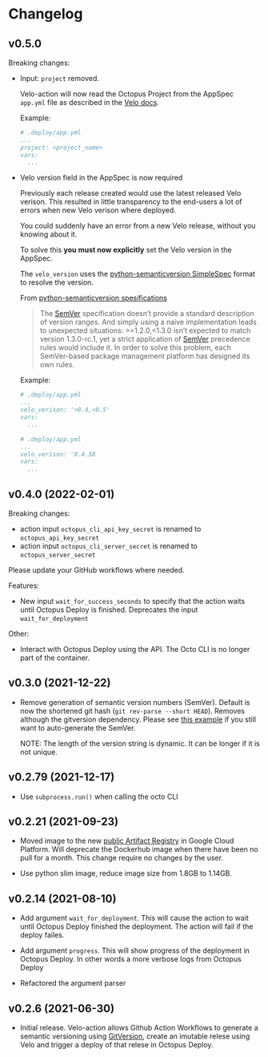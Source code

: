 # Changelog

## v0.5.0

Breaking changes:

- Input: `project` removed.

  Velo-action will now read the Octopus Project from the AppSpec `app.yml` file as described in the [Velo docs](https://centro.prod.nube.tech/docs/default/component/velo/app-spec/#project).

  Example:

  ```yml
  # .deploy/app.yml
  ...
  project: <project_name>
  vars:
    ...
  ```

- Velo version field in the AppSpec is now required

  Previously each release created would use the latest released Velo verison. This resulted in little transparency to the end-users a lot of errors when new Velo verison where deployed.

  You could suddenly have an error from a new Velo release, without you knowing about it.

  To solve this **you must now explicitly** set the Velo version in the AppSpec.

  The `velo_version` uses the [python-semanticversion SimpleSpec](https://python-semanticversion.readthedocs.io/en/latest/reference.html#semantic_version.SimpleSpec) format to resolve the version.

  From [python-semanticversion spesifications](https://python-semanticversion.readthedocs.io/en/latest/reference.html#version-specifications-the-spec-class)

  > The [SemVer](https://semver.org/) specification doesn’t provide a standard description of version ranges. And simply using a naive implementation leads to unexpected situations: >=1.2.0,<1.3.0 isn’t expected to match version 1.3.0-rc.1, yet a strict application of [SemVer](https://semver.org/) precedence rules would include it.
  > In order to solve this problem, each SemVer-based package management platform has designed its own rules.

  Example:

  ```yml
  # .deploy/app.yml
  ...
  velo_verison: '>0.4,<0.5'
  vars:
    ...
  ```

  ```yml
  # .deploy/app.yml
  ...
  velo_verison: '0.4.38
  vars:
    ...
  ```

## v0.4.0 (2022-02-01)

Breaking changes:

- action input `octopus_cli_api_key_secret` is renamed to `octopus_api_key_secret`
- action input `octopus_cli_server_secret` is renamed to `octopus_server_secret`

Please update your GitHub workflows where needed.

Features:

- New input `wait_for_success_seconds` to specify that the action waits until Octopus Deploy is finished.
  Deprecates the input `wait_for_deployment`

Other:

- Interact with Octopus Deploy using the API. The Octo CLI is no longer part of the container.

## v0.3.0 (2021-12-22)

- Remove generation of semantic version numbers (SemVer). Default is now the shortened git
  hash (`git rev-parse --short HEAD`). Removes although the gitversion dependency. Please see
  [this example](https://github.com/kolonialno/velo/blob/c3d5ddff650fd97357b72ef178d93e5519eb5efa/.github/workflows/ci.yml#L71-L114)
  if you still want to auto-generate the SemVer.

  NOTE: The length of the version string is dynamic. It can be longer if it is not unique.

## v0.2.79 (2021-12-17)

- Use `subprocess.run()` when calling the octo CLI

## v0.2.21 (2021-09-23)

- Moved image to the new [public Artifact Registry](https://console.cloud.google.com/artifacts/docker/nube-artifacts-prod/europe/nube-container-images-public?project=nube-artifacts-prod) in Google Cloud Platform. Will deprecate the Dockerhub image when there have been no pull for a month. This change require no changes by the user.

- Use python slim image, reduce image size from 1.8GB to 1.14GB.

## v0.2.14 (2021-08-10)

- Add argument `wait_for_deployment`. This will cause the action to wait until Octopus Deploy finished the deployment. The action will fail if the deploy failes.

- Add argument `progress`. This will show progress of the deployment in Octopus Deploy. In other words a more verbose logs from Octopus Deploy

- Refactored the argument parser

## v0.2.6 (2021-06-30)

- Initial release. Velo-action allows Github Action Workflows to generate a semantic versioning using [GitVersion](https://gitversion.net/), create an imutable relese using Velo and trigger a deploy of that relese in Octopus Deploy.
